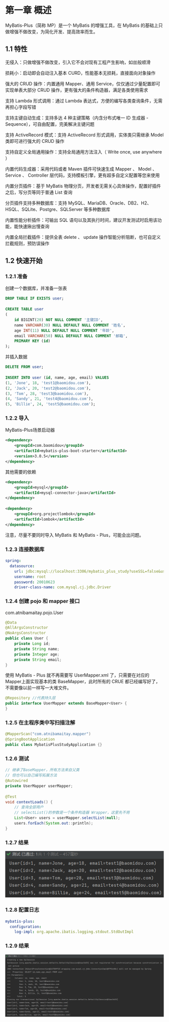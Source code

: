 # 第一章 概述

MyBatis-Plus（简称 MP）是一个 MyBatis 的增强工具，在 MyBatis 的基础上只做增强不做改变，为简化开发、提高效率而生。

## 1.1 特性

无侵入：只做增强不做改变，引入它不会对现有工程产生影响，如丝般顺滑

损耗小：启动即会自动注入基本 CURD，性能基本无损耗，直接面向对象操作

强大的 CRUD 操作：内置通用 Mapper、通用 Service，仅仅通过少量配置即可实现单表大部分 CRUD 操作，更有强大的条件构造器，满足各类使用需求

支持 Lambda 形式调用：通过 Lambda 表达式，方便的编写各类查询条件，无需再担心字段写错

支持主键自动生成：支持多达 4 种主键策略（内含分布式唯一 ID 生成器 - Sequence），可自由配置，完美解决主键问题

支持 ActiveRecord 模式：支持 ActiveRecord 形式调用，实体类只需继承 Model 类即可进行强大的 CRUD 操作

支持自定义全局通用操作：支持全局通用方法注入（ Write once, use anywhere ）

内置代码生成器：采用代码或者 Maven 插件可快速生成 Mapper 、 Model 、 Service 、 Controller 层代码，支持模板引擎，更有超多自定义配置等您来使用

内置分页插件：基于 MyBatis 物理分页，开发者无需关心具体操作，配置好插件之后，写分页等同于普通 List 查询

分页插件支持多种数据库：支持 MySQL、MariaDB、Oracle、DB2、H2、HSQL、SQLite、Postgre、SQLServer 等多种数据库

内置性能分析插件：可输出 SQL 语句以及其执行时间，建议开发测试时启用该功能，能快速揪出慢查询

内置全局拦截插件：提供全表 delete 、 update 操作智能分析阻断，也可自定义拦截规则，预防误操作

## 1.2 快速开始

### 1.2.1 准备

创建一个数据库，并准备一张表

```sql
DROP TABLE IF EXISTS user;

CREATE TABLE user
(
    id BIGINT(20) NOT NULL COMMENT '主键ID',
    name VARCHAR(30) NULL DEFAULT NULL COMMENT '姓名',
    age INT(11) NULL DEFAULT NULL COMMENT '年龄',
    email VARCHAR(50) NULL DEFAULT NULL COMMENT '邮箱',
    PRIMARY KEY (id)
);
```

并插入数据

```sql
DELETE FROM user;

INSERT INTO user (id, name, age, email) VALUES
(1, 'Jone', 18, 'test1@baomidou.com'),
(2, 'Jack', 20, 'test2@baomidou.com'),
(3, 'Tom', 28, 'test3@baomidou.com'),
(4, 'Sandy', 21, 'test4@baomidou.com'),
(5, 'Billie', 24, 'test5@baomidou.com');
```

### 1.2.2 导入

MyBatis-Plus场景启动器

```xml
<dependency>
    <groupId>com.baomidou</groupId>
    <artifactId>mybatis-plus-boot-starter</artifactId>
    <version>3.0.5</version>
</dependency>
```

其他需要的依赖

```xml
<dependency>
    <groupId>mysql</groupId>
    <artifactId>mysql-connector-java</artifactId>
</dependency>

<dependency>
    <groupId>org.projectlombok</groupId>
    <artifactId>lombok</artifactId>
</dependency>
```

注意，尽量不要同时导入 MyBatis 和 MyBatis - Plus，可能会出问题。

### 1.2.3 连接数据库

```yml
spring:
  datasource:
    url: jdbc:mysql://localhost:3306/mybatis_plus_study?useSSL=false&useUnicode=true&characterEncoding=utf-8
    username: root
    password: 20010623
    driver-class-name: com.mysql.cj.jdbc.Driver
```

### 1.2.4 创建 pojo 和 mapper 接口

com.atnibamaitay.pojo.User

```java
@Data
@AllArgsConstructor
@NoArgsConstructor
public class User {
    private Long id;
    private String name;
    private Integer age;
    private String email;
}
```

使用 MyBatis - Plus 就不再需要写 UserMapper.xml 了，只需要在对应的Mapper上面实现基本的类 BaseMapper，此时所有的 CRUE 都已经编写好了，不需要像以前一样写一大堆文件。

```java
@Repository //代表持久层
public interface UserMapper extends BaseMapper<User> {
}
```

### 1.2.5 在主程序类中写扫描注解

```java
@MapperScan("com.atnibamaitay.mapper")
@SpringBootApplication
public class MybatisPlusStudyApplication {}
```

### 1.2.6 测试

```java
// 继承了BaseMapper，所有方法来自父类
// 但也可以自己编写拓展方法
@Autowired
private UserMapper userMapper;

@Test
void contextLoads() {
    // 查询全部用户
    // selectList()的参数是一个条件构造器 Wrapper，这里先不用
    List<User> users = userMapper.selectList(null);
    users.forEach(System.out::println);
}
```

### 1.2.7 结果

![image-20220723173835209](图表/image-20220723173835209.png)

### 1.2.8 配置日志

```yaml
mybatis-plus:
  configuration:
    log-impl: org.apache.ibatis.logging.stdout.StdOutImpl
```

### 1.2.9 结果

![image-20220723174348035](图表/image-20220723174348035.png)